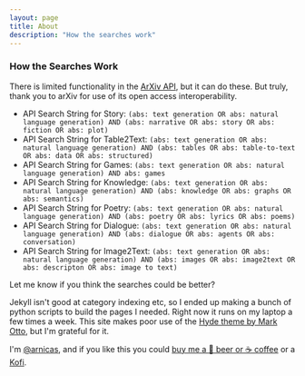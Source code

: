 ```yaml
---
layout: page
title: About
description: "How the searches work"
---
```


### How the Searches Work

There is limited functionality in the [ArXiv API](https://arxiv.org/help/api/), but it can do these.  But truly, thank you to arXiv for use of its open access interoperability.

* API Search String for Story: 
`(abs: text generation OR abs: natural language generation) AND (abs: narrative OR abs: story OR abs: fiction OR abs: plot)`
* API Search String for Table2Text:
`(abs: text generation OR abs: natural language generation) AND (abs: tables OR abs: table-to-text OR abs: data OR abs: structured)`
* API Search String for Games:
`(abs: text generation OR abs: natural language generation) AND abs: games`
* API Search String for Knowledge:
`(abs: text generation OR abs: natural language generation) AND (abs: knowledge OR abs: graphs OR abs: semantics)`
* API Search String for Poetry:
`(abs: text generation OR abs: natural language generation) AND (abs: poetry OR abs: lyrics OR abs: poems)`
* API Search String for Dialogue:
`(abs: text generation OR abs: natural language generation) AND (abs: dialogue OR abs: agents OR abs: conversation)`
* API Search String for Image2Text:
`(abs: text generation OR abs: natural language generation) AND (abs: images OR abs: image2text OR abs: descripton OR abs: image to text)`
 
Let me know if you think the searches could be better?

Jekyll isn't good at category indexing etc, so I ended up making a bunch of python scripts to build the pages I needed.  Right now it runs on my laptop a few times a week.  This site makes poor use of the [Hyde theme by Mark Otto](https://github.com/poole/hyde), but I'm grateful for it.

I'm [@arnicas](https://twitter.com/arnicas), and if you like this you could [buy me a 🍺 beer or ☕ coffee](https://www.buymeacoffee.com/svcB4UR) or a [Kofi](https://ko-fi.com/arnicas).